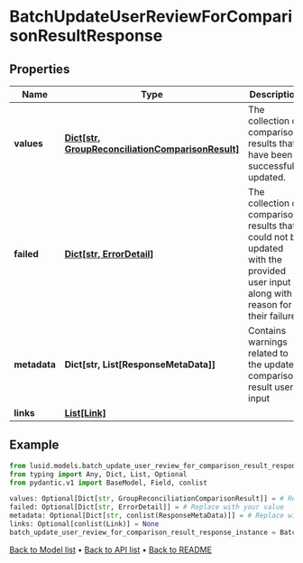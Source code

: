 # BatchUpdateUserReviewForComparisonResultResponse

## Properties
Name | Type | Description | Notes
------------ | ------------- | ------------- | -------------
**values** | [**Dict[str, GroupReconciliationComparisonResult]**](GroupReconciliationComparisonResult.md) | The collection of comparison results that have been successfully updated. | [optional] 
**failed** | [**Dict[str, ErrorDetail]**](ErrorDetail.md) | The collection of comparison results that could not be updated with the provided user input along with a reason for their failure. | [optional] 
**metadata** | **Dict[str, List[ResponseMetaData]]** | Contains warnings related to the updated comparison result user input | [optional] 
**links** | [**List[Link]**](Link.md) |  | [optional] 
## Example

```python
from lusid.models.batch_update_user_review_for_comparison_result_response import BatchUpdateUserReviewForComparisonResultResponse
from typing import Any, Dict, List, Optional
from pydantic.v1 import BaseModel, Field, conlist

values: Optional[Dict[str, GroupReconciliationComparisonResult]] = # Replace with your value
failed: Optional[Dict[str, ErrorDetail]] = # Replace with your value
metadata: Optional[Dict[str, conlist(ResponseMetaData)]] = # Replace with your value
links: Optional[conlist(Link)] = None
batch_update_user_review_for_comparison_result_response_instance = BatchUpdateUserReviewForComparisonResultResponse(values=values, failed=failed, metadata=metadata, links=links)

```

[Back to Model list](../README.md#documentation-for-models) &#8226; [Back to API list](../README.md#documentation-for-api-endpoints) &#8226; [Back to README](../README.md)

